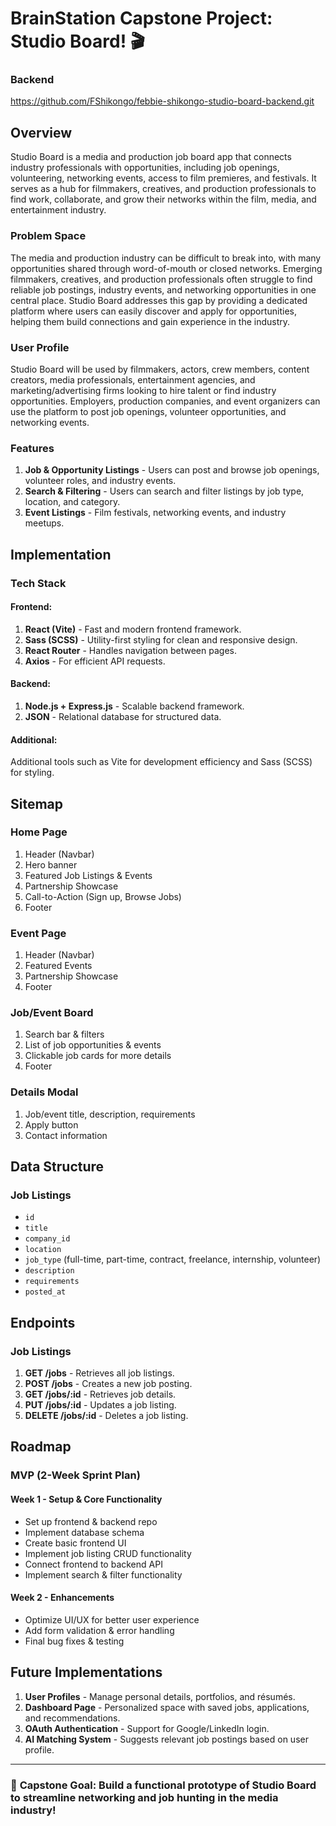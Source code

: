 # BrainStation Capstone Project: Studio Board! 🎬

### Backend

https://github.com/FShikongo/febbie-shikongo-studio-board-backend.git

## Overview

Studio Board is a media and production job board app that connects industry professionals with opportunities, including job openings, volunteering, networking events, access to film premieres, and festivals. It serves as a hub for filmmakers, creatives, and production professionals to find work, collaborate, and grow their networks within the film, media, and entertainment industry.

### Problem Space

The media and production industry can be difficult to break into, with many opportunities shared through word-of-mouth or closed networks. Emerging filmmakers, creatives, and production professionals often struggle to find reliable job postings, industry events, and networking opportunities in one central place. Studio Board addresses this gap by providing a dedicated platform where users can easily discover and apply for opportunities, helping them build connections and gain experience in the industry.

### User Profile

Studio Board will be used by filmmakers, actors, crew members, content creators, media professionals, entertainment agencies, and marketing/advertising firms looking to hire talent or find industry opportunities. Employers, production companies, and event organizers can use the platform to post job openings, volunteer opportunities, and networking events.

### Features

1. **Job & Opportunity Listings** - Users can post and browse job openings, volunteer roles, and industry events.
2. **Search & Filtering** - Users can search and filter listings by job type, location, and category.
3. **Event Listings** - Film festivals, networking events, and industry meetups.


## Implementation

### Tech Stack

#### **Frontend:**

1. **React (Vite)** - Fast and modern frontend framework.
2. **Sass (SCSS)** - Utility-first styling for clean and responsive design.
3. **React Router** - Handles navigation between pages.
4. **Axios** - For efficient API requests.

#### **Backend:**

1. **Node.js + Express.js** - Scalable backend framework.
2. **JSON** - Relational database for structured data.

#### **Additional:**

Additional tools such as Vite for development efficiency and Sass (SCSS) for styling.

## Sitemap

### **Home Page**

1. Header (Navbar)
2. Hero banner
3. Featured Job Listings & Events
4. Partnership Showcase
5. Call-to-Action (Sign up, Browse Jobs)
6. Footer
   
### **Event Page**

1. Header (Navbar)
2. Featured Events
3. Partnership Showcase
4. Footer

### **Job/Event Board**

1. Search bar & filters
2. List of job opportunities & events
3. Clickable job cards for more details
4. Footer

### **Details Modal**

1. Job/event title, description, requirements
2. Apply button
3. Contact information

   

## Data Structure

### **Job Listings**

- `id`
- `title`
- `company_id`
- `location`
- `job_type` (full-time, part-time, contract, freelance, internship, volunteer)
- `description`
- `requirements`
- `posted_at`

## Endpoints

### **Job Listings**

1. **GET /jobs** - Retrieves all job listings.
2. **POST /jobs** - Creates a new job posting.
3. **GET /jobs/:id** - Retrieves job details.
4. **PUT /jobs/:id** - Updates a job listing.
5. **DELETE /jobs/:id** - Deletes a job listing.

## Roadmap

### **MVP (2-Week Sprint Plan)**

#### **Week 1 - Setup & Core Functionality**

- Set up frontend & backend repo
- Implement database schema
- Create basic frontend UI
- Implement job listing CRUD functionality
- Connect frontend to backend API
- Implement search & filter functionality

#### **Week 2 - Enhancements**

- Optimize UI/UX for better user experience
- Add form validation & error handling
- Final bug fixes & testing

## Future Implementations

1. **User Profiles** - Manage personal details, portfolios, and résumés.
2. **Dashboard Page** - Personalized space with saved jobs, applications, and recommendations.
3. **OAuth Authentication** - Support for Google/LinkedIn login. 
4. **AI Matching System** - Suggests relevant job postings based on user profile.

---

### 🚀 **Capstone Goal:** Build a functional prototype of Studio Board to streamline networking and job hunting in the media industry!
